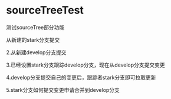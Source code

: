 # sourceTreeTest
测试sourceTree部分功能

从新建的stark分支提交

2.从新建develop分支提交

3.已经设置stark分支跟踪develop分支，现在从develop分支提交变更

4.develop分支提交自己的变更后，跟踪者stark分支即可拉取更新

5.stark分支如何提交变更申请合并到develop分支
